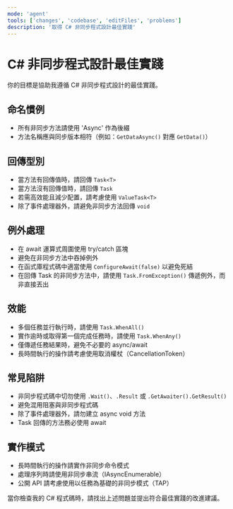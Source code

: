 ```yaml
---
mode: 'agent'
tools: ['changes', 'codebase', 'editFiles', 'problems']
description: '取得 C# 非同步程式設計最佳實踐'
---
```


# C# 非同步程式設計最佳實踐

你的目標是協助我遵循 C# 非同步程式設計的最佳實踐。

## 命名慣例

- 所有非同步方法請使用 'Async' 作為後綴
- 方法名稱應與同步版本相符（例如：`GetDataAsync()` 對應 `GetData()`）

## 回傳型別

- 當方法有回傳值時，請回傳 `Task<T>`
- 當方法沒有回傳值時，請回傳 `Task`
- 若需高效能且減少配置，請考慮使用 `ValueTask<T>`
- 除了事件處理器外，請避免非同步方法回傳 `void`

## 例外處理

- 在 await 運算式周圍使用 try/catch 區塊
- 避免在非同步方法中吞掉例外
- 在函式庫程式碼中適當使用 `ConfigureAwait(false)` 以避免死結
- 在回傳 Task 的非同步方法中，請使用 `Task.FromException()` 傳遞例外，而非直接丟出

## 效能

- 多個任務並行執行時，請使用 `Task.WhenAll()`
- 實作逾時或取得第一個完成任務時，請使用 `Task.WhenAny()`
- 僅傳遞任務結果時，避免不必要的 async/await
- 長時間執行的操作請考慮使用取消權杖（CancellationToken）

## 常見陷阱

- 非同步程式碼中切勿使用 `.Wait()`、`.Result` 或 `.GetAwaiter().GetResult()`
- 避免混用阻塞與非同步程式碼
- 除了事件處理器外，請勿建立 async void 方法
- Task 回傳的方法務必使用 await

## 實作模式

- 長時間執行的操作請實作非同步命令模式
- 處理序列時請使用非同步串流（IAsyncEnumerable<T>）
- 公開 API 請考慮使用以任務為基礎的非同步模式（TAP）

當你檢查我的 C# 程式碼時，請找出上述問題並提出符合最佳實踐的改進建議。
